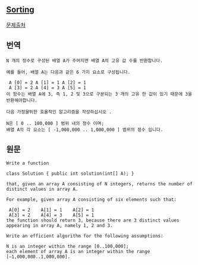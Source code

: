 ## [Sorting](https://codility.com/media/train/4-Sorting.pdf)

[문제출처](https://app.codility.com/programmers/lessons/6-sorting/distinct/)

## 번역
```text
N 개의 정수로 구성된 배열 A가 주어지면 배열 A의 고유 값 수를 반환합니다.

예를 들어, 배열 A는 다음과 같은 6 가지 요소로 구성됩니다.

 A [0] = 2 A [1] = 1 A [2] = 1
 A [3] = 2 A [4] = 3 A [5] = 1
이 함수는 배열 A에 3, 즉 1, 2 및 3으로 구분되는 3 개의 고유 한 값이 있기 때문에 3을 반환해야합니다.

다음 가정을위한 효율적인 알고리즘을 작성하십시오 .

N은 [ 0 .. 100,000 ] 범위 내의 정수 이며;
배열 A의 각 요소는 [ -1,000,000 .. 1,000,000 ] 범위의 정수 입니다.
```
## 원문
```text
Write a function

class Solution { public int solution(int[] A); }

that, given an array A consisting of N integers, returns the number of distinct values in array A.

For example, given array A consisting of six elements such that:

 A[0] = 2    A[1] = 1    A[2] = 1
 A[3] = 2    A[4] = 3    A[5] = 1
the function should return 3, because there are 3 distinct values appearing in array A, namely 1, 2 and 3.

Write an efficient algorithm for the following assumptions:

N is an integer within the range [0..100,000];
each element of array A is an integer within the range [−1,000,000..1,000,000].
```